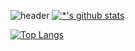 
![header](https://capsule-render.vercel.app/api?type=wave&color=auto&height=300&section=header&text=깃허브&fontSize=90)
[![*'s github stats](https://github-readme-stats.vercel.app/api?username=2gg111222)](https://github.com/2gg111222)

[![Top Langs](https://github-readme-stats.vercel.app/api/top-langs/?username=2gg111222)](https://github.com/2gg111222/github-readme-stats)

